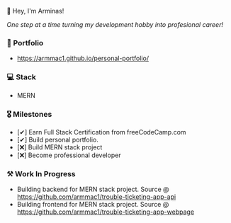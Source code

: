 👋 Hey, I'm Arminas!

*One step at a time turning my development hobby into profesional career!*

### 💼 Portfolio
- https://armmac1.github.io/personal-portfolio/

### 💻 Stack 
- MERN

### 🎖 Milestones
  
  - [✔] Earn Full Stack Certification from freeCodeCamp.com
  - [✔] Build personal portfolio.
  - [❌] Build MERN stack project
  - [❌] Become professional developer

### ⚒ Work In Progress

  - Building backend for MERN stack project. Source @ https://github.com/armmac1/trouble-ticketing-app-api
  - Building frontend for MERN stack project. Source @ https://github.com/armmac1/trouble-ticketing-app-webpage
